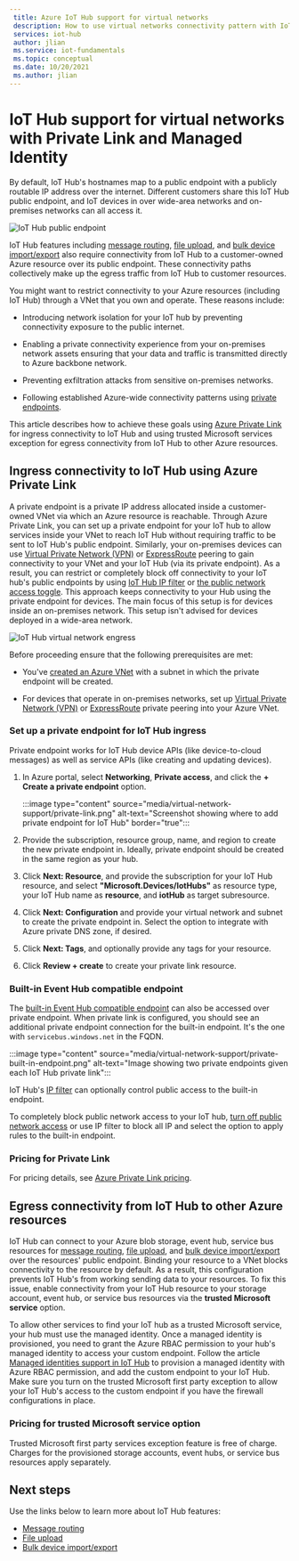 ```yaml
---
 title: Azure IoT Hub support for virtual networks
 description: How to use virtual networks connectivity pattern with IoT Hub
 services: iot-hub
 author: jlian
 ms.service: iot-fundamentals
 ms.topic: conceptual
 ms.date: 10/20/2021
 ms.author: jlian
---
```


# IoT Hub support for virtual networks with Private Link and Managed Identity

By default, IoT Hub's hostnames map to a public endpoint with a publicly routable IP address over the internet. Different customers share this IoT Hub public endpoint, and IoT devices in over wide-area networks and on-premises networks can all access it.

![IoT Hub public endpoint](./media/virtual-network-support/public-endpoint.png)

IoT Hub features including [message routing](./iot-hub-devguide-messages-d2c.md), [file upload](./iot-hub-devguide-file-upload.md), and [bulk device import/export](./iot-hub-bulk-identity-mgmt.md) also require connectivity from IoT Hub to a customer-owned Azure resource over its public endpoint. These connectivity paths collectively make up the egress traffic from IoT Hub to customer resources.

You might want to restrict connectivity to your Azure resources (including IoT Hub) through a VNet that you own and operate. These reasons include:

* Introducing network isolation for your IoT hub by preventing connectivity exposure to the public internet.

* Enabling a private connectivity experience from your on-premises network assets ensuring that your data and traffic 
is transmitted directly to Azure backbone network.

* Preventing exfiltration attacks from sensitive on-premises networks. 

* Following established Azure-wide connectivity patterns using [private endpoints](../private-link/private-endpoint-overview.md).

This article describes how to achieve these goals using [Azure Private Link](../private-link/private-link-overview.md) for ingress connectivity to IoT Hub and using trusted Microsoft services exception for egress connectivity from IoT Hub to other Azure resources.

## Ingress connectivity to IoT Hub using Azure Private Link

A private endpoint is a private IP address allocated inside a customer-owned VNet via which an Azure resource is reachable. Through Azure Private Link, you can set up a private endpoint for your IoT hub to allow services inside your VNet to reach IoT Hub without requiring traffic to be sent to IoT Hub's public endpoint. Similarly, your on-premises devices can use [Virtual Private Network (VPN)](../vpn-gateway/vpn-gateway-about-vpngateways.md) or [ExpressRoute](https://azure.microsoft.com/services/expressroute/) peering to gain connectivity to your VNet and your IoT Hub (via its private endpoint). As a result, you can restrict or completely block off connectivity to your IoT hub's public endpoints by using [IoT Hub IP filter](./iot-hub-ip-filtering.md) or [the public network access toggle](iot-hub-public-network-access.md). This approach keeps connectivity to your Hub using the private endpoint for devices. The main focus of this setup is for devices inside an on-premises network. This setup isn't advised for devices deployed in a wide-area network.

![IoT Hub virtual network engress](./media/virtual-network-support/virtual-network-ingress.png)

Before proceeding ensure that the following prerequisites are met:

* You've [created an Azure VNet](../virtual-network/quick-create-portal.md) with a subnet in which the private endpoint will be created.

* For devices that operate in on-premises networks, set up [Virtual Private Network (VPN)](../vpn-gateway/vpn-gateway-about-vpngateways.md) or [ExpressRoute](https://azure.microsoft.com/services/expressroute/) private peering into your Azure VNet.

### Set up a private endpoint for IoT Hub ingress

Private endpoint works for IoT Hub device APIs (like device-to-cloud messages) as well as service APIs (like creating and updating devices).

1. In Azure portal, select **Networking**, **Private access**, and click the **+ Create a private endpoint** option.

    :::image type="content" source="media/virtual-network-support/private-link.png" alt-text="Screenshot showing where to add private endpoint for IoT Hub" border="true":::

1. Provide the subscription, resource group, name, and region to create the new private endpoint in. Ideally, private endpoint should be created in the same region as your hub.

1. Click **Next: Resource**, and provide the subscription for your IoT Hub resource, and select **"Microsoft.Devices/IotHubs"** as resource type, your IoT Hub name as **resource**, and **iotHub** as target subresource.

1. Click **Next: Configuration** and provide your virtual network and subnet to create the private endpoint in. Select the option to integrate with Azure private DNS zone, if desired.

1. Click **Next: Tags**, and optionally provide any tags for your resource.

1. Click **Review + create** to create your private link resource.

### Built-in Event Hub compatible endpoint 

The [built-in Event Hub compatible endpoint](iot-hub-devguide-messages-read-builtin.md) can also be accessed over private endpoint. When private link is configured, you should see an additional private endpoint connection for the built-in endpoint. It's the one with `servicebus.windows.net` in the FQDN.

:::image type="content" source="media/virtual-network-support/private-built-in-endpoint.png" alt-text="Image showing two private endpoints given each IoT Hub private link":::

IoT Hub's [IP filter](iot-hub-ip-filtering.md) can optionally control public access to the built-in endpoint. 

To completely block public network access to your IoT hub, [turn off public network access](iot-hub-public-network-access.md) or use IP filter to block all IP and select the option to apply rules to the built-in endpoint.

### Pricing for Private Link

For pricing details, see [Azure Private Link pricing](https://azure.microsoft.com/pricing/details/private-link).

## Egress connectivity from IoT Hub to other Azure resources

IoT Hub can connect to your Azure blob storage, event hub, service bus resources for [message routing](./iot-hub-devguide-messages-d2c.md), [file upload](./iot-hub-devguide-file-upload.md), and [bulk device import/export](./iot-hub-bulk-identity-mgmt.md) over the resources' public endpoint. Binding your resource to a VNet blocks connectivity to the resource by default. As a result, this configuration prevents IoT Hub's from working sending data to your resources. To fix this issue, enable connectivity from your IoT Hub resource to your storage account, event hub, or service bus resources via the **trusted Microsoft service** option. 

To allow other services to find your IoT hub as a trusted Microsoft service, your hub must use the managed identity. Once a managed identity is provisioned, you need to grant the Azure RBAC permission to your hub's managed identity to access your custom endpoint. Follow the article [Managed identities support in IoT Hub](./iot-hub-managed-identity.md) to provision a managed identity with Azure RBAC permission, and add the custom endpoint to your IoT Hub. Make sure you turn on the trusted Microsoft first party exception to allow your IoT Hub's access to the custom endpoint if you have the firewall configurations in place.

### Pricing for trusted Microsoft service option
Trusted Microsoft first party services exception feature is free of charge. Charges for the provisioned storage accounts, event hubs, or service bus resources apply separately.
## Next steps

Use the links below to learn more about IoT Hub features:

* [Message routing](./iot-hub-devguide-messages-d2c.md)
* [File upload](./iot-hub-devguide-file-upload.md)
* [Bulk device import/export](./iot-hub-bulk-identity-mgmt.md)
